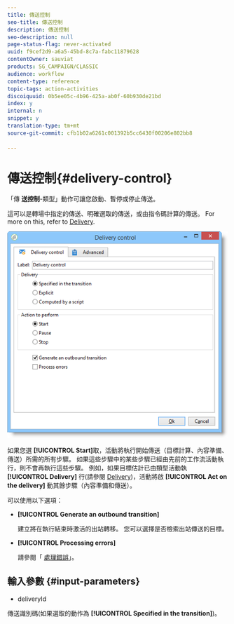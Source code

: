 ```yaml
---
title: 傳送控制
seo-title: 傳送控制
description: 傳送控制
seo-description: null
page-status-flag: never-activated
uuid: f9cef2d9-a6a5-45bd-8c7a-fabc11879628
contentOwner: sauviat
products: SG_CAMPAIGN/CLASSIC
audience: workflow
content-type: reference
topic-tags: action-activities
discoiquuid: 0b5ee05c-4b96-425a-ab0f-60b930de21bd
index: y
internal: n
snippet: y
translation-type: tm+mt
source-git-commit: cfb1b02a6261c001392b5cc6430f00206e802bb8

---
```



# 傳送控制{#delivery-control}

「傳 **送控制**-類型」動作可讓您啟動、暫停或停止傳送。

這可以是轉場中指定的傳送、明確選取的傳送，或由指令碼計算的傳送。 For more on this, refer to [Delivery](../../workflow/using/delivery.md).

![](assets/edit_diffusion_act.png)

如果您選 **[!UICONTROL Start]**&#x200B;取，活動將執行開始傳送（目標計算、內容準備、傳送）所需的所有步驟。 如果這些步驟中的某些步驟已經由先前的工作流活動執行，則不會再執行這些步驟。 例如，如果目標估計已由類型活動執 **[!UICONTROL Delivery]** 行(請參閱 [Delivery](../../workflow/using/delivery.md))，活動將啟 **[!UICONTROL Act on the delivery]** 動其餘步驟（內容準備和傳送）。

可以使用以下選項：

* **[!UICONTROL Generate an outbound transition]**

   建立將在執行結束時激活的出站轉移。 您可以選擇是否檢索出站傳送的目標。

* **[!UICONTROL Processing errors]**

   請參閱「 [處理錯誤](../../workflow/using/monitoring-workflow-execution.md#processing-errors)」。

## 輸入參數 {#input-parameters}

* deliveryId

傳送識別碼(如果選取的動作為 **[!UICONTROL Specified in the transition]**)。
